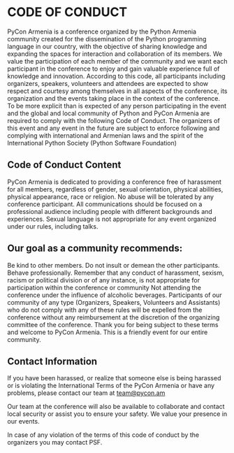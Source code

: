 # CODE OF CONDUCT

PyCon Armenia is a conference organized by the Python Armenia community created for the dissemination of the Python programming language in our country, with the objective of sharing knowledge and expanding the spaces for interaction and collaboration of its members. We value the participation of each member of the community and we want each participant in the conference to enjoy and gain valuable experience full of knowledge and innovation. According to this code, all participants including organizers, speakers, volunteers and attendees are expected to show respect and courtesy among themselves in all aspects of the conference, its organization and the events taking place in the context of the conference. To be more explicit than is expected of any person participating in the event and the global and local community of Python and PyCon Armenia are required to comply with the following Code of Conduct. The organizers of this event and any event in the future are subject to enforce following and complying with international and Armenian laws and the spirit of the International Python Society (Python Software Foundation)

## Code of Conduct Content
PyCon Armenia is dedicated to providing a conference free of harassment for all members, regardless of gender, sexual orientation, physical abilities, physical appearance, race or religion. No abuse will be tolerated by any conference participant. All communications should be focused on a professional audience including people with different backgrounds and experiences. Sexual language is not appropriate for any event organized under our rules, including talks.

## Our goal as a community recommends:

Be kind to other members.
Do not insult or demean the other participants.
Behave professionally.
Remember that any conduct of harassment, sexism, racism or political division or of any instance, is not appropriate for participation within the conference or community
Not attending the conference under the influence of alcoholic beverages.
Participants of our community of any type (Organizers, Speakers, Volunteers and Assistants) who do not comply with any of these rules will be expelled from the conference without any reimbursement at the discretion of the organizing committee of the conference.
Thank you for being subject to these terms and welcome to PyCon Armenia. This is a friendly event for our entire community.

## Contact Information
If you have been harassed, or realize that someone else is being harassed or is violating the International Terms of the PyCon Armenia or have any problems, please contact our team at team@pycon.am

Our team at the conference will also be available to collaborate and contact local security or assist you to ensure your safety. We value your presence in our events.

In case of any violation of the terms of this code of conduct by the organizers you may contact PSF.
